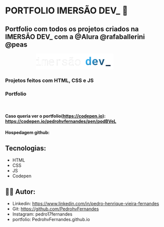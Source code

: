 # PORTFOLIO IMERSÃO DEV_ 📖

## Portfolio com todos os projetos criados na IMERSÃO DEV_ com a @Alura @rafaballerini @peas 

<p align="center">
  <img height="50" src="https://github.com/PedrohvFernandes/imersao-dev-alura/blob/main/img/logo/logo-imersao-dev-desktop.1636535198.svg">
  &nbsp;&nbsp;&nbsp;&nbsp;&nbsp;&nbsp;&nbsp;&nbsp;&nbsp;&nbsp;&nbsp;&nbsp;&nbsp;
</p>

### Projetos feitos com HTML, CSS e JS

### Portfolio
<p align="start">
  <img  src="">
  &nbsp;&nbsp;&nbsp;&nbsp;&nbsp;&nbsp;&nbsp;&nbsp;&nbsp;&nbsp;&nbsp;&nbsp;&nbsp;
</p>

#### Caso queria ver o portfolio(https://codepen.io): https://codepen.io/pedrohvfernandes/pen/podBVeL

#### Hospedagem github: 

## Tecnologias:
- HTML
- CSS
- JS
- Codepen

## 👨‍💻 Autor:
- Linkedin: https://www.linkedin.com/in/pedro-henrique-vieira-fernandes
- Git: https://github.com/PedrohvFernandes
- Instagram: pedro17fernandes
- portfolio: PedrohvFernandes.github.io
